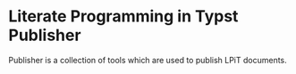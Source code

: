 # Literate Programming in Typst Publisher

Publisher is a collection of tools which are used to publish LPiT
documents.



